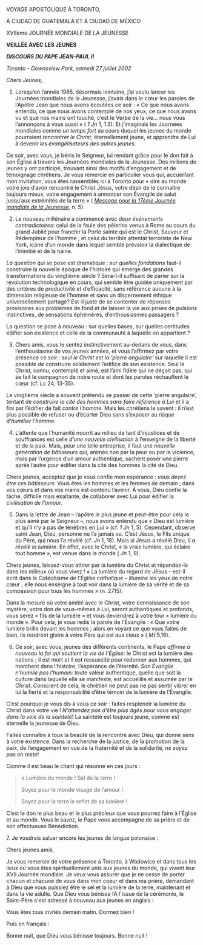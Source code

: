VOYAGE APOSTOLIQUE À TORONTO,

À CIUDAD DE GUATEMALA ET À CIUDAD DE MÉXICO

XVIIème JOURNÉE MONDIALE DE LA JEUNESSE

**VEILLÉE AVEC LES JEUNES**

***DISCOURS DU PAPE JEAN-PAUL II***

*Toronto - Downsview Park, samedi 27 juillet 2002*

*Chers Jeunes,*

1. Lorsqu’en l’année 1985, désormais lointaine, j’ai voulu lancer les Journées mondiales de la Jeunesse, j’avais dans le cœur les paroles de l’Apôtre Jean que nous avons écoutées ce soir : « Ce que nous avons entendu, ce que nous avons contemplé de nos yeux, ce que nous avons vu et que nos mains ont touché, c’est le Verbe de la vie... nous vous l’annonçons à vous aussi » ( *1 Jn* 1, 1.3). Et j’imaginais les Journées mondiales comme *un temps fort* au cours duquel les jeunes du monde pourraient *rencontrer le Christ*, éternellement jeune, et apprendre de Lui à devenir *les évangélisateurs des autres jeunes*.

Ce soir, avec vous, je bénis le Seigneur, lui rendant grâce pour le don fait à son Église à travers les Journées mondiales de la Jeunesse. Des millions de jeunes y ont participé, trouvant ainsi des motifs d’engagement et de témoignage chrétiens. Je vous remercie en particulier vous qui, accueillant mon invitation, vous êtes rassemblés ici à Toronto pour « dire au monde votre joie d’avoir rencontré le Christ Jésus, votre désir de le connaître toujours mieux, votre engagement à annoncer son Évangile de salut jusqu’aux extrémités de la terre » ( *[Message pour la 17ème Journée mondiale de la Jeunesse](/content/john-paul-ii/fr/messages/youth/documents/hf_jp-ii_mes_20010731_xvii-world-youth-day.html)*, n. 5).

2. Le nouveau millénaire a commencé avec *deux événements contradictoires*: celui de la foule des pèlerins venus à Rome au cours du grand Jubilé pour franchir la Porte sainte qui est le Christ, Sauveur et Rédempteur de l’homme ; et celui du terrible attentat terroriste de New York, icône d’un monde dans lequel semble prévaloir la dialectique de l’inimitié et de la haine.

*La question* qui se pose est dramatique : *sur quelles fondations* faut-il construire la nouvelle époque de l’histoire qui émerge des grandes transformations du vingtième siècle ? Sera-t-il suffisant de parier sur la révolution technologique en cours, qui semble être guidée uniquement par des critères de productivité et d’efficacité, sans référence aucune à la dimension religieuse de l’homme et sans un discernement éthique universellement partagé? Est-il juste de se contenter de réponses provisoires aux problèmes de fond et de laisser la vie aux prises de pulsions instinctives, de sensations éphémères, d’enthousiasmes passagers ?

La question se pose à nouveau : sur quelles bases, sur quelles certitudes édifier son existence et celle de la communauté à laquelle on appartient ?

3. Chers amis, vous le sentez instinctivement au-dedans de vous, dans l’enthousiasme de vos jeunes années, et vous l’affirmez par votre présence ce soir : *seul le Christ est la ‘pierre angulaire’* sur laquelle il est possible de construire solidement l’édifice de son existence. Seul le Christ, connu, contemplé et aimé, est l’ami fidèle qui ne déçoit pas, qui se fait le compagnon de notre route et dont les paroles réchauffent le cœur (cf. *Lc* 24, 13-35).

Le vingtième siècle a souvent prétendu se passer de cette ‘pierre angulaire’, tentant de *construire la cité des hommes sans faire référence à Lui* et il a fini par l’édifier de fait *contre l’homme*. Mais les chrétiens le savent : il n’est plus possible de refuser ou d’écarter Dieu sans s’exposer au *risque d’humilier l’homme*.

4. L’attente que l’humanité nourrit au milieu de tant d’injustices et de souffrances est celle *d’une nouvelle civilisation* à l’enseigne de la liberté et de la paix. Mais, pour une telle entreprise, il faut une *nouvelle génération de bâtisseurs* qui, animés non par la peur ou par la violence, mais par l’urgence d’un amour authentique, sachent poser une pierre après l’autre pour édifier dans la cité des hommes la cité de Dieu.

Chers jeunes, acceptez que je vous confie mon espérance : *vous devez être ces bâtisseurs*. Vous êtes les hommes et les femmes de demain ; dans vos cœurs et dans vos mains est contenu l’avenir. À vous, Dieu confie la tâche, difficile mais exaltante, de collaborer avec Lui pour édifier la *civilisation de l’amour*.

5. Dans la lettre de Jean – l’apôtre le plus jeune et peut-être pour cela le plus aimé par le Seigneur –, nous avons entendu que « Dieu est lumière et qu’il n’y a pas de ténèbres en Lui » (cf. *1 Jn* 1, 5). Cependant, observe saint Jean, Dieu, personne ne l’a jamais vu. C’est Jésus, le Fils unique du Père, qui nous l’a révélé (cf. *Jn* 1, 18). Mais si Jésus a révélé Dieu, *il a révélé la lumière*. En effet, avec le Christ, « la vraie lumière, qui éclaire tout homme », est venue dans le monde ( *Jn* 1, 9).

Chers jeunes, laissez-vous attirer par la lumière du Christ et répandez-la dans les milieux où vous vivez ! « La lumière du regard de Jésus – est-il écrit dans le *Catéchisme de l’Église catholique –* illumine les yeux de notre cœur ; elle nous enseigne à tout voir dans la lumière de sa vérité et de sa compassion pour tous les hommes » (n. 2715).

Dans la mesure où votre amitié avec le Christ, votre connaissance de son mystère, votre don de vous-mêmes à Lui, seront authentiques et profonds, vous serez « fils de la lumière » et vous deviendrez à votre tour « lumière du monde ». Pour cela, je vous redis la parole de l’Évangile : « Que votre lumière brille devant les hommes ; alors en voyant ce que vous faites de bien, ils rendront gloire à votre Père qui est aux cieux » ( *Mt* 5,16).

6. Ce soir, avec vous, jeunes des différents continents, le Pape *affirme à nouveau la foi qui soutient la vie de l’Église*: le Christ est la lumière des nations ; il est mort et il est ressuscité pour redonner aux hommes, qui marchent dans l’histoire, l’espérance de l’éternité. *Son Évangile n’humilie pas l’humain*: toute valeur authentique, quelle que soit la culture dans laquelle elle se manifeste, est accueillie et assumée par le Christ. Conscient de cela, le chrétien ne peut pas ne pas sentir vibrer en lui la fierté et la responsabilité d’être témoin de la lumière de l’Évangile.

C’est pourquoi je vous dis à vous ce soir : faites resplendir la lumière du Christ dans votre vie ! *N’attendez pas d’être plus âgés pour vous engager dans la voie de la sainteté*! La sainteté est toujours jeune, comme est éternelle la jeunesse de Dieu.

Faites connaître à tous la beauté de la rencontre avec Dieu, qui donne sens à votre existence. Dans la recherche de la justice, de la promotion de la paix, de l’engagement en vue de la fraternité et de la solidarité, *ne soyez pas en reste*!

Comme il est beau le chant qui résonne en ces jours :

> « Lumière du monde ! Sel de la terre !
>
> Soyez pour le monde visage de l’amour !
>
> Soyez pour la terre le reflet de sa lumière !

C’est le don le plus beau et le plus précieux que vous pourrez faire à l’Église et au monde. Vous le savez, le Pape vous accompagne de sa prière et de son affectueuse Bénédiction.

7. Je voudrais saluer encore les jeunes de langue polonaise :

Chers jeunes amis,

Je vous remercie de votre présence à Toronto, à Wadowice et dans tous les lieux où vous êtes spirituellement unis aux jeunes du monde, qui vivent leur XVII Journée mondiale. Je veux vous assurer que je ne cesse de porter chacun et chacune de vous dans mon coeur et dans ma prière, demandant à Dieu que vous puissiez être le sel et la lumière de la terre, maintenant et dans la vie adulte. Que Dieu vous bénisse !A l'issue de la cérémonie, le Saint-Père s'est adressé à nouveau aux jeunes en anglais :

Vous êtes tous invités demain matin. Dormez bien !

Puis en français :

Bonne nuit, que Dieu vous bénisse toujours. Bonne nuit !